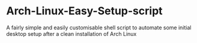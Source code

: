 # Arch-Linux-Easy-Setup-script
A fairly simple and easily customisable shell script to automate some initial desktop setup after a clean installation of Arch Linux
